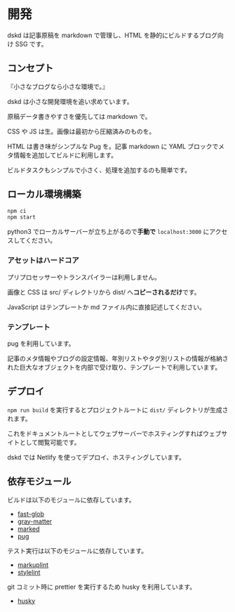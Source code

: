 # 開発

dskd は記事原稿を markdown で管理し、HTML を静的にビルドするブログ向け SSG です。

## コンセプト

『小さなブログなら小さな環境で。』

dskd は小さな開発環境を追い求めています。

原稿データ書きやすさを優先しては markdown で。

CSS や JS は生。画像は最初から圧縮済みのものを。

HTML は書き味がシンプルな Pug を。記事 markdown に YAML ブロックでメタ情報を追加してビルドに利用します。

ビルドタスクもシンプルで小さく、処理を追加するのも簡単です。

## ローカル環境構築

```bash
npm ci
npm start
```

python3 でローカルサーバーが立ち上がるので**手動で** `localhost:3000` にアクセスしてください。

### アセットはハードコア

プリプロセッサーやトランスパイラーは利用しません。

画像と CSS は src/ ディレクトリから dist/ へ**コピーされるだけ**です。

JavaScript はテンプレートか md ファイル内に直接記述してください。

### テンプレート

pug を利用しています。

記事のメタ情報やブログの設定情報、年別リストやタグ別リストの情報が格納された巨大なオブジェクトを内部で受け取り、テンプレートで利用しています。

## デプロイ

`npm run build` を実行するとプロジェクトルートに `dist/` ディレクトリが生成されます。

これをドキュメントルートとしてウェブサーバーでホスティングすればウェブサイトとして閲覧可能です。

dskd では Netlify を使ってデプロイ、ホスティングしています。

## 依存モジュール

ビルドは以下のモジュールに依存しています。

- [fast-glob](https://github.com/mrmlnc/fast-glob)
- [gray-matter](https://github.com/jonschlinkert/gray-matter)
- [marked](https://github.com/markedjs/marked)
- [pug](https://github.com/pugjs/pug)

テスト実行は以下のモジュールに依存しています。

- [markuplint](https://github.com/markuplint/markuplint)
- [stylelint](https://github.com/stylelint/stylelint)

git コミット時に prettier を実行するため husky を利用しています。

- [husky](https://github.com/typicode/husky)
